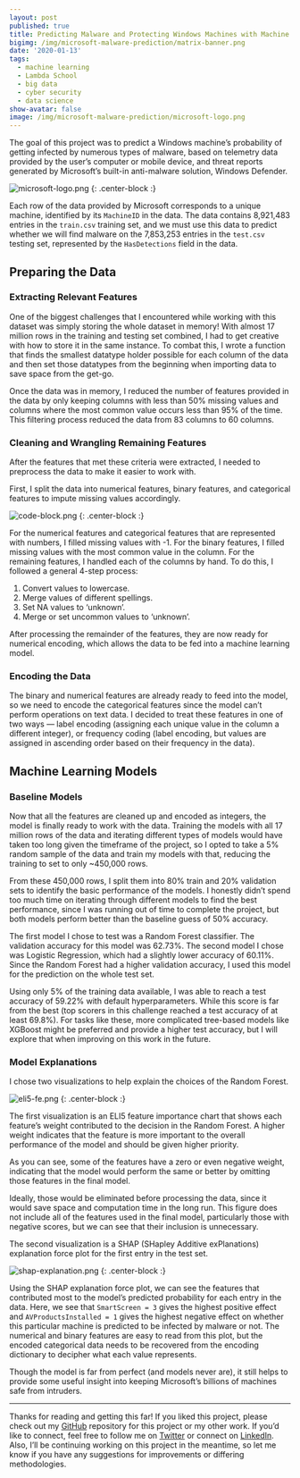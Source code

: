 ```yaml
---
layout: post
published: true
title: Predicting Malware and Protecting Windows Machines with Machine Learning
bigimg: /img/microsoft-malware-prediction/matrix-banner.png
date: '2020-01-13'
tags:
  - machine learning
  - Lambda School
  - big data
  - cyber security
  - data science
show-avatar: false
image: /img/microsoft-malware-prediction/microsoft-logo.png
---
```

The goal of this project was to predict a Windows machine’s probability of getting infected by numerous types of malware, based on telemetry data provided by the user’s computer or mobile device, and threat reports generated by Microsoft’s built-in anti-malware solution, Windows Defender.

![microsoft-logo.png]({{site.baseurl}}/img/microsoft-malware-prediction/microsoft-logo.png "The Microsoft logo") {: .center-block :}

Each row of the data provided by Microsoft corresponds to a unique machine, identified by its `MachineID` in the data. The data contains 8,921,483 entries in the `train.csv` training set, and we must use this data to predict whether we will find malware on the 7,853,253 entries in the `test.csv` testing set, represented by the `HasDetections` field in the data.

## Preparing the Data

### Extracting Relevant Features

One of the biggest challenges that I encountered while working with this dataset was simply storing the whole dataset in memory! With almost 17 million rows in the training and testing set combined, I had to get creative with how to store it in the same instance. To combat this, I wrote a function that finds the smallest datatype holder possible for each column of the data and then set those datatypes from the beginning when importing data to save space from the get-go.

Once the data was in memory, I reduced the number of features provided in the data by only keeping columns with less than 50% missing values and columns where the most common value occurs less than 95% of the time. This filtering process reduced the data from 83 columns to 60 columns.

### Cleaning and Wrangling Remaining Features

After the features that met these criteria were extracted, I needed to preprocess the data to make it easier to work with.

First, I split the data into numerical features, binary features, and categorical features to impute missing values accordingly.

![code-block.png]({{site.baseurl}}/img/microsoft-malware-prediction/code-block.png "Code to separate the features into different categories") {: .center-block :}

For the numerical features and categorical features that are represented with numbers, I filled missing values with -1. For the binary features, I filled missing values with the most common value in the column. For the remaining features, I handled each of the columns by hand. To do this, I followed a general 4-step process:

1. Convert values to lowercase.
2. Merge values of different spellings.
3. Set NA values to ‘unknown’.
4. Merge or set uncommon values to ‘unknown’.

After processing the remainder of the features, they are now ready for numerical encoding, which allows the data to be fed into a machine learning model.

### Encoding the Data

The binary and numerical features are already ready to feed into the model, so we need to encode the categorical features since the model can’t perform operations on text data. I decided to treat these features in one of two ways — label encoding (assigning each unique value in the column a different integer), or frequency coding (label encoding, but values are assigned in ascending order based on their frequency in the data).

## Machine Learning Models

### Baseline Models

Now that all the features are cleaned up and encoded as integers, the model is finally ready to work with the data. Training the models with all 17 million rows of the data and iterating different types of models would have taken too long given the timeframe of the project, so I opted to take a 5% random sample of the data and train my models with that, reducing the training to set to only ~450,000 rows.

From these 450,000 rows, I split them into 80% train and 20% validation sets to identify the basic performance of the models. I honestly didn’t spend too much time on iterating through different models to find the best performance, since I was running out of time to complete the project, but both models perform better than the baseline guess of 50% accuracy.

The first model I chose to test was a Random Forest classifier. The validation accuracy for this model was 62.73%. The second model I chose was Logistic Regression, which had a slightly lower accuracy of 60.11%. Since the Random Forest had a higher validation accuracy, I used this model for the prediction on the whole test set.

Using only 5% of the training data available, I was able to reach a test accuracy of 59.22% with default hyperparameters. While this score is far from the best (top scorers in this challenge reached a test accuracy of at least 69.8%). For tasks like these, more complicated tree-based models like XGBoost might be preferred and provide a higher test accuracy, but I will explore that when improving on this work in the future.

### Model Explanations

I chose two visualizations to help explain the choices of the Random Forest.

![eli5-fe.png]({{site.baseurl}}/img/microsoft-malware-prediction/eli5-fe.png "ELI5 Feature Importance Chart") {: .center-block :}

The first visualization is an ELI5 feature importance chart that shows each feature’s weight contributed to the decision in the Random Forest. A higher weight indicates that the feature is more important to the overall performance of the model and should be given higher priority.

As you can see, some of the features have a zero or even negative weight, indicating that the model would perform the same or better by omitting those features in the final model.

Ideally, those would be eliminated before processing the data, since it would save space and computation time in the long run. This figure does not include all of the features used in the final model, particularly those with negative scores, but we can see that their inclusion is unnecessary.

The second visualization is a SHAP (SHapley Additive exPlanations) explanation force plot for the first entry in the test set.

![shap-explanation.png]({{site.baseurl}}/img/microsoft-malware-prediction/shap-explanation.png) {: .center-block :}

Using the SHAP explanation force plot, we can see the features that contributed most to the model’s predicted probability for each entry in the data. Here, we see that `SmartScreen = 3` gives the highest positive effect and `AVProductsInstalled = 1` gives the highest negative effect on whether this particular machine is predicted to be infected by malware or not. The numerical and binary features are easy to read from this plot, but the encoded categorical data needs to be recovered from the encoding dictionary to decipher what each value represents.

Though the model is far from perfect (and models never are), it still helps to provide some useful insight into keeping Microsoft’s billions of machines safe from intruders.

---

Thanks for reading and getting this far! If you liked this project, please check out my [GitHub](https://github.com/jwross24/DS-Unit-2-Build) repository for this project or my other work. If you’d like to connect, feel free to follow me on [Twitter](https://twitter.com/jwross24) or connect on [LinkedIn](https://www.linkedin.com/in/jwross24/). Also, I’ll be continuing working on this project in the meantime, so let me know if you have any suggestions for improvements or differing methodologies.